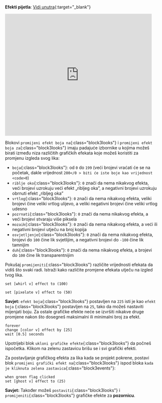**Efekti pijetla**: [Vidi unutra](https://scratch.mit.edu/projects/435730522/editor){:target="_blank"}

<div class="scratch-preview">
  <iframe allowtransparency="true" width="485" height="402" src="https://scratch.mit.edu/projects/embed/435730522/?autostart=false" frameborder="0"></iframe>
</div>

Blokovi `promijeni efekt boja na`{:class="block3looks"} i `promijeni efekt boja za`{:class="block3looks"} imaju padajuće izbornike u kojima možeš birati između niza različitih grafičkih efekata koje možeš koristiti za promjenu izgleda svog lika:

+ `boja`{:class="block3looks"}: od `0` do `199` (veći brojevi vraćati će se na početak, dakle vrijednost `200</0 > biti će iste boje kao vrijednost <code>0`)
+ `riblje oko`{:class="block3looks"}: `0` znači da nema nikakvog efekta, veći brojevi uzrokuju veći efekt „ribljeg oka”, a negativni brojevi uzrokuju obrnuti efekt „ribljeg oka”
+ `vrtlog`{:class="block3looks"}: `0` znači da nema nikakvog efekta, veliki brojevi čine veliki vrtlog ulijevo, a veliki negativni brojevi čine veliki vrtlog udesno
+ `pozrnati`{:class="block3looks"}: `0` znači da nema nikakvog efekta, a veći brojevi stvaraju više piksela
+ `mozaik`{:class="block3looks"}: `0` znači da nema nikakvog efekta, a veći ili negativni brojevi utječu na broj kopija
+ `osvjetljenje`{:class="block3looks"}: `0` znači da nema nikakvog efekta, brojevi do `100` čine lik svjetlijim, a negativni brojevi do `-100` čine lik tamnijim
+ `duh`{:class="block3looks"}: `0` znači da nema nikakvog efekta, a brojevi do `100` čine lik transparentnijim

Pokušaj `promijeniti`{:class="block3looks"} različite vrijednosti efekata da vidiš što svaki radi. Istraži kako različite promjene efekata utječu na izgled tvog lika.

```blocks3
set [whirl v] effect to (100)

set [pixelate v] effect to (50)
```

**Savjet:** `efekt boja`{:class="block3looks"} postavljen na `225` isti je kao `efekt boja` {:class="block3looks"} postavljen na `25`, tako da možeš nastaviti mijenjati boju. Za ostale grafičke efekte neće se izvršiti nikakve druge promjene nakon što dosegneš maksimalni ili minimalni broj za efekt.

```blocks3
forever
change [color v] effect by [25]
wait [0.5] seconds
```

Upotrijebi blok `ukloni grafičke efekte`{:class="block3looks"} da počneš ispočetka. Klikom na zelenu zastavicu brišu se i svi grafički efekti.

Za postavljanje grafičkog efekta za lika kada se projekt pokrene, postavi blok `promijeni grafički efekt na`{:class="block3looks"} ispod bloka `kada je kliknuta zelena zastavica`{:class="block3events"}:

```blocks3
when green flag clicked
set [ghost v] effect to (25)
```

**Savjet:** Također možeš `postaviti`{:class="block3looks"} i `promijeniti`{:class="block3looks"} grafičke efekte za **pozornicu**.
